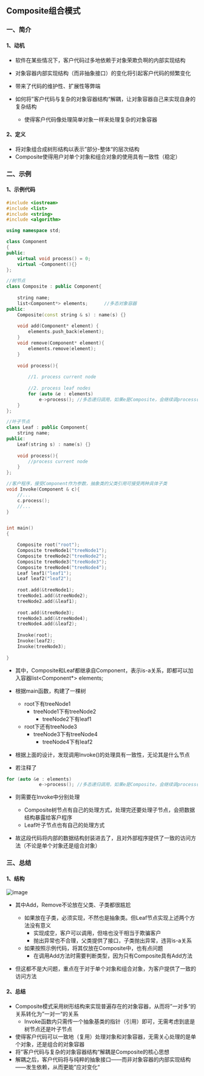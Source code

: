 ## Composite组合模式

### 一、简介

#### 1、动机

- 软件在某些情况下，客户代码过多地依赖于对象荣欺负啊的内部实现结构
- 对象容器内部实现结构（而非抽象接口）的变化将引起客户代码的频繁变化
- 带来了代码的维护性、扩展性等弊端

- 如何将”客户代码与复杂的对象容器结构“解耦，让对象容器自己来实现自身的复杂结构
  - 使得客户代码像处理简单对象一样来处理复杂的对象容器

#### 2、定义

- 将对象组合成树形结构以表示”部分-整体“的层次结构
- Composite使得用户对单个对象和组合对象的使用具有一致性（稳定）



### 二、示例

#### 1、示例代码

```c++
#include <iostream>
#include <list>
#include <string>
#include <algorithm>

using namespace std;

class Component
{
public:
    virtual void process() = 0;
    virtual ~Component(){}
};

//树节点
class Composite : public Component{
    
    string name;
    list<Component*> elements;		//多态对象容器
public:
    Composite(const string & s) : name(s) {}
    
    void add(Component* element) {
        elements.push_back(element);
    }
    void remove(Component* element){
        elements.remove(element);
    }
    
    void process(){
        
        //1. process current node
          
        //2. process leaf nodes
        for (auto &e : elements)
            e->process(); //多态递归调用，如果e是Composite，会继续调process()遍历自己的容器，如果是Leaf则直接调Leaf的process()         
    }
};

//叶子节点
class Leaf : public Component{
    string name;
public:
    Leaf(string s) : name(s) {}
            
    void process(){
        //process current node
    }
};

//客户程序，接受Component作为参数，抽象类的父类引用可接受两种具体子类
void Invoke(Component & c){
    //...
    c.process();
    //...
}


int main()
{

    Composite root("root");
    Composite treeNode1("treeNode1");
    Composite treeNode2("treeNode2");
    Composite treeNode3("treeNode3");
    Composite treeNode4("treeNode4");
    Leaf leaf1("leaf1");
    Leaf leaf2("leaf2");
    
    root.add(&treeNode1);
    treeNode1.add(&treeNode2);
    treeNode2.add(&leaf1);
    
    root.add(&treeNode3);
    treeNode3.add(&treeNode4);
    treeNode4.add(&leaf2);
    
    Invoke(root);
    Invoke(leaf2);
    Invoke(treeNode3);
  
}
```

- 其中，Composite和Leaf都继承自Component，表示is-a关系，即都可以加入容器list<Component*> elements;

- 根据main函数，构建了一棵树
  - root下有treeNode1
    - treeNode1下有treeNode2
      - treeNode2下有leaf1
  - root下还有treeNode3
    - treeNode3下有treeNode4
      - treeNode4下有leaf2

- 根据上面的设计，发现调用Invoke()的处理具有一致性，无论其是什么节点
- 若注释了

```c++
for (auto &e : elements)
            e->process(); //多态递归调用，如果e是Composite，会继续调process()遍历自己的容器，如果是Leaf则直接调Leaf的process()   
```

- 则需要在Invoke中分别处理
  - Composite树节点有自己的处理方式，处理完还要处理子节点，会把数据结构暴露给客户程序
  - Leaf叶子节点也有自己的处理方式

- 故这段代码将内部的数据结构封装进去了，且对外部程序提供了一致的访问方法（不论是单个对象还是组合对象）



### 三、总结

#### 1、结构

![image](https://user-images.githubusercontent.com/106053649/176916421-296eba28-d8e7-4150-b8fa-cc961bbaf619.png)

- 其中Add，Remove不论放在父类、子类都很尴尬
  - 如果放在子类，必须实现，不然也是抽象类。但Leaf节点实现上述两个方法没有意义
    - 实现成空，客户可以调用，但啥也没干相当于欺骗客户
    - 抛出异常也不合理，父类提供了接口，子类抛出异常，违背is-a关系
  - 如果按照示例代码，将其仅放在Composite中，也有点问题
    - 在调用Add方法时需要判断类型，因为只有Composite具有Add方法

- 但这都不是大问题，重点在于对于单个对象和组合对象，为客户提供了一致的访问方法

#### 2、总结

- Composite模式采用树形结构来实现普遍存在的对象容器，从而将”一对多“的关系转化为”一对一“的关系
  - Invoke函数内只需传一个抽象基类的指针（引用）即可，无需考虑到底是树节点还是叶子节点
- 使得客户代码可以一致地（复用）处理对象和对象容器，无需关心处理的是单个对象，还是组合的对象容器
- 将”客户代码与复杂的对象容器结构“解耦是Composite的核心思想
- 解耦之后，客户代码将与纯粹的抽象接口——而非对象容器的内部实现结构——发生依赖，从而更能”应对变化“
